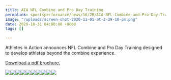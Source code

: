 ```yaml
---
title: AIA NFL Combine and Pro Day Training
permalink: sportsperformance/news/10/20/AIA-NFL-Combine-and-Pro-Day-Training
image: "/uploads/screen-shot-2020-11-01-at-2-29-10-pm.png"
date: 2020-10-31 04:00:00 +0000
tags: []

---
```

Athletes in Action announces NFL Combine and Pro Day Training designed to develop athletes beyond the combine experience.

[Download a pdf brochure.](https://drive.google.com/file/d/1SjxYAiFsPFXLxxJN6YcvNscrGcQ8tiU_/view "Download a pdf brochure.")

![](/uploads/screen-shot-2020-10-31-at-6-55-14-pm.png)![](/uploads/screen-shot-2020-10-31-at-7-10-36-pm.png)![](/uploads/screen-shot-2020-10-31-at-7-10-48-pm.png)![](/uploads/screen-shot-2020-10-31-at-7-11-09-pm.png)![](/uploads/screen-shot-2020-10-31-at-7-11-23-pm.png)![](/uploads/screen-shot-2020-10-31-at-7-11-37-pm.png)![](/uploads/screen-shot-2020-10-31-at-7-12-08-pm.png)![](/uploads/screen-shot-2020-10-31-at-7-12-18-pm.png)![](/uploads/screen-shot-2020-10-31-at-7-12-34-pm.png)![](/uploads/screen-shot-2020-10-31-at-7-12-49-pm.png)